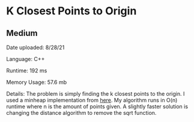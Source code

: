 
# K Closest Points to Origin

## Medium

Date uploaded: 8/28/21

Language: C++

Runtime: 192 ms

Memory Usage: 57.6 mb

Details: The problem is simply finding the k closest points to the origin. I used a minheap implementation from [here](https://www.geeksforgeeks.org/implement-min-heap-using-stl/). My algorithm runs in O(n) runtime where n is the amount of points given. A slightly faster solution is changing the distance algorithm to remove the sqrt function.
